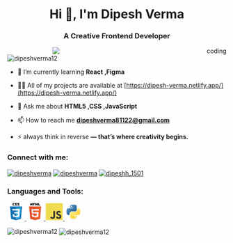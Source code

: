 <h1 align="center">Hi 👋, I'm Dipesh Verma</h1>
<h3 align="center">A Creative Frontend Developer</h3>

<p align="right"><img align="right" alt="coding" width="400" src="https://i.postimg.cc/fy5zJpnh/81bb4b165684019-640b6038d133e-1.gif" /> </p>
<p align="left"> <img src="https://komarev.com/ghpvc/?username=dipeshverma12&label=Profile%20views&color=0e75b6&style=flat" alt="dipeshverma12" /> </p>

- 🌱 I’m currently learning **React ,Figma**

- 👨‍💻 All of my projects are available at [https://dipesh-verma.netlify.app/](https://dipesh-verma.netlify.app/)

- 💬 Ask me about **HTML5 ,CSS ,JavaScript**

- 📫 How to reach me **dipeshverma81122@gmail.com**

- ⚡ always think in reverse **— that’s where creativity begins.**

<h3 align="left">Connect with me:</h3>
<p align="left">
<a href="https://codepen.io/dipeshverma" target="blank"><img align="center" src="https://raw.githubusercontent.com/rahuldkjain/github-profile-readme-generator/master/src/images/icons/Social/codepen.svg" alt="dipeshverma" height="30" width="40" /></a>
<a href="https://linkedin.com/in/dipeshverma" target="blank"><img align="center" src="https://raw.githubusercontent.com/rahuldkjain/github-profile-readme-generator/master/src/images/icons/Social/linked-in-alt.svg" alt="dipeshverma" height="30" width="40" /></a>
<a href="https://instagram.com/dipeshh_1501" target="blank"><img align="center" src="https://raw.githubusercontent.com/rahuldkjain/github-profile-readme-generator/master/src/images/icons/Social/instagram.svg" alt="dipeshh_1501" height="30" width="40" /></a>
</p>

<h3 align="left">Languages and Tools:</h3>
<p align="left"> <a href="https://www.w3schools.com/css/" target="_blank" rel="noreferrer"> <img src="https://raw.githubusercontent.com/devicons/devicon/master/icons/css3/css3-original-wordmark.svg" alt="css3" width="40" height="40"/> </a> <a href="https://www.w3.org/html/" target="_blank" rel="noreferrer"> <img src="https://raw.githubusercontent.com/devicons/devicon/master/icons/html5/html5-original-wordmark.svg" alt="html5" width="40" height="40"/> </a> <a href="https://developer.mozilla.org/en-US/docs/Web/JavaScript" target="_blank" rel="noreferrer"> <img src="https://raw.githubusercontent.com/devicons/devicon/master/icons/javascript/javascript-original.svg" alt="javascript" width="40" height="40"/> </a> <a href="https://www.python.org" target="_blank" rel="noreferrer"> <img src="https://raw.githubusercontent.com/devicons/devicon/master/icons/python/python-original.svg" alt="python" width="40" height="40"/> </a> </p>

<p><img align="left" src="https://github-readme-stats.vercel.app/api/top-langs?username=dipeshverma12&show_icons=true&locale=en&layout=compact" alt="dipeshverma12" /></p>

<p>&nbsp;<img align="center" src="https://github-readme-stats.vercel.app/api?username=dipeshverma12&show_icons=true&locale=en" alt="dipeshverma12" /></p>

